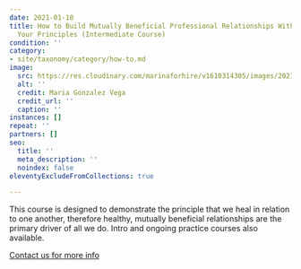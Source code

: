 ```yaml
---
date: 2021-01-10
title: How to Build Mutually Beneficial Professional Relationships Without Violating
  Your Principles (Intermediate Course)
condition: ''
category:
- site/taxonomy/category/how-to.md
image:
  src: https://res.cloudinary.com/marinaforhire/v1610314305/images/2021/01/Stuck_at_Home_-_Breakfast_Time_rhcdyg.png
  alt: ''
  credit: Maria Gonzalez Vega
  credit_url: ''
  caption: ''
instances: []
repeat: ''
partners: []
seo:
  title: ''
  meta_description: ''
  noindex: false
eleventyExcludeFromCollections: true

---
```

This course is designed to demonstrate the principle that we heal in relation to one another, therefore healthy, mutually beneficial relationships are the primary driver of all we do. Intro and ongoing practice courses also available.

[Contact us for more info]()
